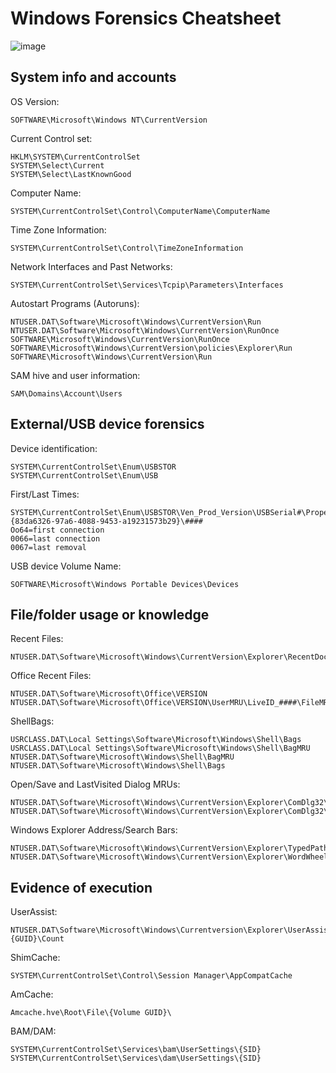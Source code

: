 # Windows Forensics Cheatsheet

![image](https://user-images.githubusercontent.com/90561566/200009069-e531907f-ea94-4036-bc30-d11e38a7b2ae.png)

## System info and accounts

OS Version:
```
SOFTWARE\Microsoft\Windows NT\CurrentVersion
```
Current Control set:
```
HKLM\SYSTEM\CurrentControlSet
SYSTEM\Select\Current
SYSTEM\Select\LastKnownGood
```
Computer Name:
```
SYSTEM\CurrentControlSet\Control\ComputerName\ComputerName
```
Time Zone Information:
```
SYSTEM\CurrentControlSet\Control\TimeZoneInformation
```
Network Interfaces and Past Networks:
```
SYSTEM\CurrentControlSet\Services\Tcpip\Parameters\Interfaces
```
Autostart Programs (Autoruns):
```
NTUSER.DAT\Software\Microsoft\Windows\CurrentVersion\Run
NTUSER.DAT\Software\Microsoft\Windows\CurrentVersion\RunOnce
SOFTWARE\Microsoft\Windows\CurrentVersion\RunOnce
SOFTWARE\Microsoft\Windows\CurrentVersion\policies\Explorer\Run
SOFTWARE\Microsoft\Windows\CurrentVersion\Run
```
SAM hive and user information:
```
SAM\Domains\Account\Users
```

## External/USB device forensics

Device identification:
```
SYSTEM\CurrentControlSet\Enum\USBSTOR
SYSTEM\CurrentControlSet\Enum\USB
```
First/Last Times:
```
SYSTEM\CurrentControlSet\Enum\USBSTOR\Ven_Prod_Version\USBSerial#\Properties\{83da6326-97a6-4088-9453-a19231573b29}\####
Oo64=first connection
0066=last connection
0067=last removal
```
USB device Volume Name:
```
SOFTWARE\Microsoft\Windows Portable Devices\Devices
```

## File/folder usage or knowledge

Recent Files:
```
NTUSER.DAT\Software\Microsoft\Windows\CurrentVersion\Explorer\RecentDocs
```
Office Recent Files:
```
NTUSER.DAT\Software\Microsoft\Office\VERSION
NTUSER.DAT\Software\Microsoft\Office\VERSION\UserMRU\LiveID_####\FileMRU
```
ShellBags:
```
USRCLASS.DAT\Local Settings\Software\Microsoft\Windows\Shell\Bags
USRCLASS.DAT\Local Settings\Software\Microsoft\Windows\Shell\BagMRU
NTUSER.DAT\Software\Microsoft\Windows\Shell\BagMRU
NTUSER.DAT\Software\Microsoft\Windows\Shell\Bags
```
Open/Save and LastVisited Dialog MRUs:
```
NTUSER.DAT\Software\Microsoft\Windows\CurrentVersion\Explorer\ComDlg32\OpenSavePIDlMRU
NTUSER.DAT\Software\Microsoft\Windows\CurrentVersion\Explorer\ComDlg32\LastVisitedPidlMRU
```
Windows Explorer Address/Search Bars:
```
NTUSER.DAT\Software\Microsoft\Windows\CurrentVersion\Explorer\TypedPaths
NTUSER.DAT\Software\Microsoft\Windows\CurrentVersion\Explorer\WordWheelQuery
```

## Evidence of execution

UserAssist:
```
NTUSER.DAT\Software\Microsoft\Windows\Currentversion\Explorer\UserAssist\{GUID}\Count
```
ShimCache:
```
SYSTEM\CurrentControlSet\Control\Session Manager\AppCompatCache
```
AmCache:
```
Amcache.hve\Root\File\{Volume GUID}\
```
BAM/DAM:
```
SYSTEM\CurrentControlSet\Services\bam\UserSettings\{SID}
SYSTEM\CurrentControlSet\Services\dam\UserSettings\{SID}
```

